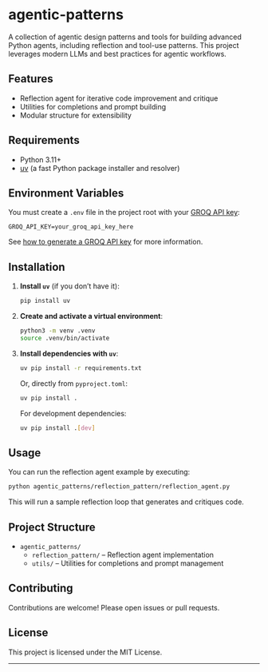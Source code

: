 # agentic-patterns

A collection of agentic design patterns and tools for building advanced Python agents, including reflection and tool-use patterns. This project leverages modern LLMs and best practices for agentic workflows.

## Features

- Reflection agent for iterative code improvement and critique
- Utilities for completions and prompt building
- Modular structure for extensibility

## Requirements

- Python 3.11+
- [uv](https://github.com/astral-sh/uv) (a fast Python package installer and resolver)

## Environment Variables

You must create a `.env` file in the project root with your [GROQ API key](https://console.groq.com/keys):

```
GROQ_API_KEY=your_groq_api_key_here
```

See [how to generate a GROQ API key](https://console.groq.com/keys) for more information.

## Installation

1. **Install `uv`** (if you don’t have it):

   ```sh
   pip install uv
   ```

2. **Create and activate a virtual environment**:

   ```sh
   python3 -m venv .venv
   source .venv/bin/activate
   ```

3. **Install dependencies with `uv`**:

   ```sh
   uv pip install -r requirements.txt
   ```

   Or, directly from `pyproject.toml`:

   ```sh
   uv pip install .
   ```

   For development dependencies:

   ```sh
   uv pip install .[dev]
   ```

## Usage

You can run the reflection agent example by executing:

```sh
python agentic_patterns/reflection_pattern/reflection_agent.py
```

This will run a sample reflection loop that generates and critiques code.

## Project Structure

- `agentic_patterns/`
  - `reflection_pattern/` – Reflection agent implementation
  - `utils/` – Utilities for completions and prompt management

## Contributing

Contributions are welcome! Please open issues or pull requests.

## License

This project is licensed under the MIT License.

---